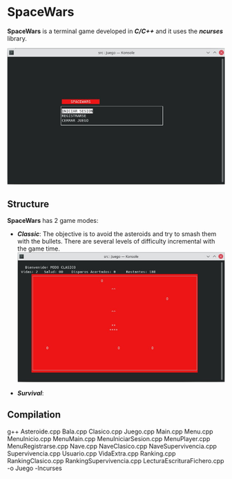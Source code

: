 # SpaceWars
**SpaceWars** is a terminal game developed in ***C/C++*** and it uses the ***ncurses*** library.

![](docs/bienvenido.jpg)
## Structure
**SpaceWars** has 2 game modes:
* ***Classic***: The objective is to avoid the asteroids and try to smash them with the bullets. There are several levels of difficulty incremental with the game time.
![](docs/clasico.jpg)

* ***Survival***:



## Compilation
g++ Asteroide.cpp Bala.cpp Clasico.cpp Juego.cpp Main.cpp Menu.cpp MenuInicio.cpp MenuMain.cpp MenuIniciarSesion.cpp MenuPlayer.cpp MenuRegistrarse.cpp Nave.cpp NaveClasico.cpp NaveSupervivencia.cpp Supervivencia.cpp Usuario.cpp VidaExtra.cpp Ranking.cpp RankingClasico.cpp RankingSupervivencia.cpp LecturaEscrituraFichero.cpp -o Juego -lncurses
